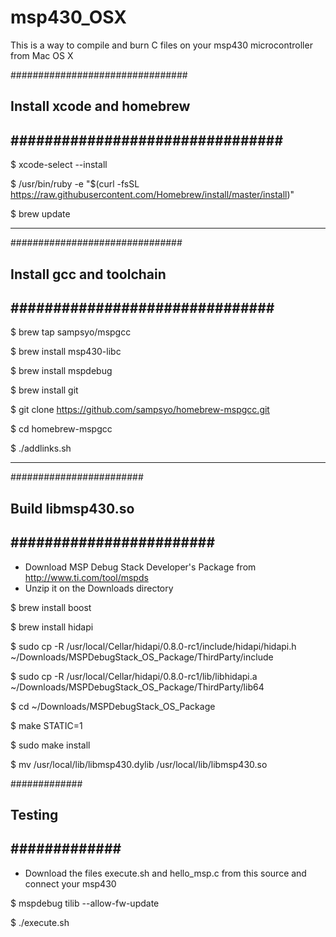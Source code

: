 # msp430_OSX
This is a way to compile and burn C files on your msp430 microcontroller from Mac OS X

################################
## Install xcode and homebrew ##
################################
------------------------------
$ xcode-select --install

$ /usr/bin/ruby -e "$(curl -fsSL https://raw.githubusercontent.com/Homebrew/install/master/install)"

$ brew update

------------------------------


###############################
## Install gcc and toolchain ##
###############################
------------------------------
$ brew tap sampsyo/mspgcc

$ brew install msp430-libc

$ brew install mspdebug

$ brew install git

$ git clone https://github.com/sampsyo/homebrew-mspgcc.git

$ cd homebrew-mspgcc

$ ./addlinks.sh

------------------------------


########################
## Build libmsp430.so ##
########################
------------------------------
- Download MSP Debug Stack Developer's Package from http://www.ti.com/tool/mspds
- Unzip it on the Downloads directory

$ brew install boost

$ brew install hidapi

$ sudo cp -R /usr/local/Cellar/hidapi/0.8.0-rc1/include/hidapi/hidapi.h ~/Downloads/MSPDebugStack_OS_Package/ThirdParty/include

$ sudo cp -R /usr/local/Cellar/hidapi/0.8.0-rc1/lib/libhidapi.a ~/Downloads/MSPDebugStack_OS_Package/ThirdParty/lib64

$ cd ~/Downloads/MSPDebugStack_OS_Package

$ make STATIC=1

$ sudo make install

$ mv /usr/local/lib/libmsp430.dylib /usr/local/lib/libmsp430.so


#############
## Testing ##
#############
------------------------------
- Download the files execute.sh and hello_msp.c from this source and connect your msp430

$ mspdebug tilib --allow-fw-update

$ ./execute.sh
